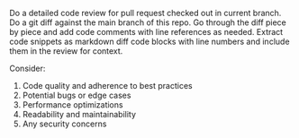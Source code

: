 Do a detailed code review for pull request checked out in current branch.
Do a git diff against the main branch of this repo.
Go through the diff piece by piece and add code comments with line references as needed.
Extract code snippets as markdown diff code blocks with line numbers and include them in the review for context.

Consider:

1. Code quality and adherence to best practices
2. Potential bugs or edge cases
3. Performance optimizations
4. Readability and maintainability
5. Any security concerns
